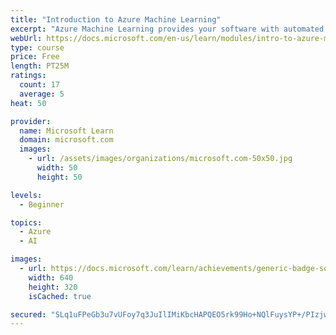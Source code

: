 ```yaml
---
title: "Introduction to Azure Machine Learning"
excerpt: "Azure Machine Learning provides your software with automated data identification and extraction from your documents. Using an SDK or REST, the AI-powered service decreases, or can completely eliminate, time spent on and errors in data entry, while also making it easier to utilize your data."
webUrl: https://docs.microsoft.com/en-us/learn/modules/intro-to-azure-ml/
type: course
price: Free
length: PT25M
ratings:
  count: 17
  average: 5
heat: 50

provider:
  name: Microsoft Learn
  domain: microsoft.com
  images:
    - url: /assets/images/organizations/microsoft.com-50x50.jpg
      width: 50
      height: 50

levels:
  - Beginner

topics:
  - Azure
  - AI

images:
  - url: https://docs.microsoft.com/learn/achievements/generic-badge-social.png
    width: 640
    height: 320
    isCached: true

secured: "SLq1uFPeGb3u7vUFoy7q3JuIlIMiKbcHAPQEO5rk99Ho+NQlFuysYP+/PIzjwCANXLukGIgg82WirxNmfS81GidOv615rgx7OLDObwlimEfrmjJygtMPVFNU3L6eF0NwUMLuHBHtW3M+933jEgpfu3Q8o9GjW8fOT2tPi4khbkM21V1Ew5CBkrptlaYRfSrcOqE5CIZ8CUcXfIbLo80y7nFKR4da/CNiPFcsAcQoLDvQsgygM+MLTUiV3H+nwm+f1D2wiuqHJcAcs3FKycnB8MS324SATB0AZYJ4Ad53xAgslsesDrqI3HJmjdrB1ueEzVGOSnYpoD2mqK6OuIE901+T4CdIW4DBTVk0YVdsG5EFVhTU0VeruPKfKCuJi+5UiWyBDSgAMPSfLPKz6iTrkfFzKbAASkGUKd6GO2Mt2o4=;cTSdGnHImHJJtVo1YNd3IA=="
---
```


